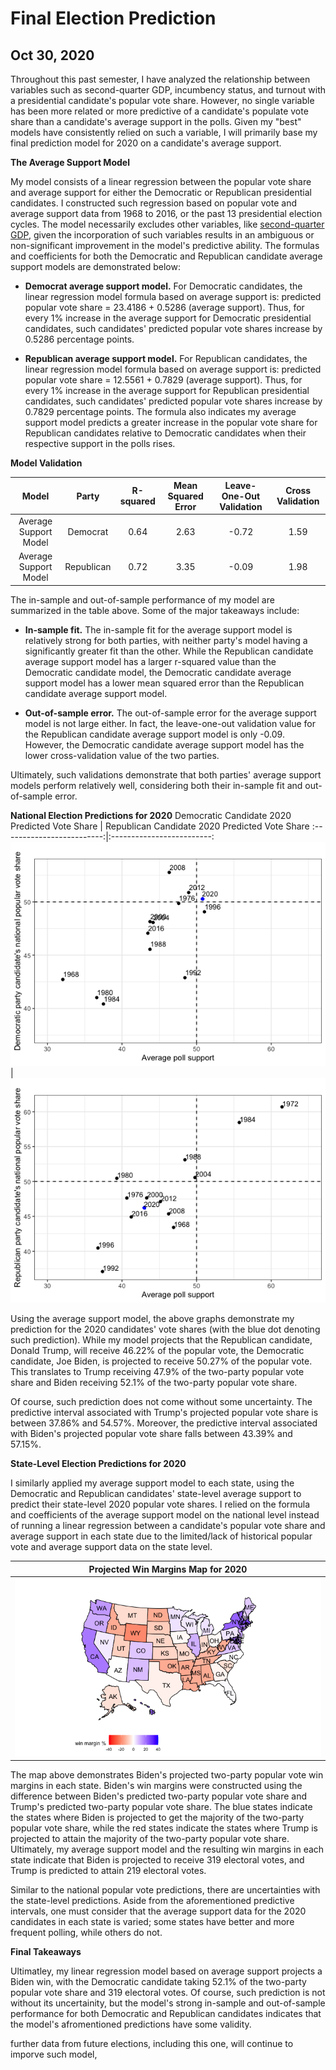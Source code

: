 # Final Election Prediction
## Oct 30, 2020

Throughout this past semester, I have analyzed the relationship between variables such as second-quarter GDP, incumbency status, and turnout with a presidential candidate's popular vote share. However, no single variable has been more related or more predictive of a candidate's populate vote share than a candidate's average support in the polls. Given my "best" models have consistently relied on such a variable, I will primarily base my final prediction model for 2020 on a candidate's average support.  

**The Average Support Model** 

My model consists of a linear regression between the popular vote share and average support for either the Democratic or Republican presidential candidates. I constructed such regression based on popular vote and average support data from 1968 to 2016, or the past 13 presidential election cycles. The model necessarily excludes other variables, like [second-quarter GDP](Third_Blog_Polls.md), given the incorporation of such variables results in an ambiguous or non-significant improvement in the model's predictive ability. The formulas and coefficients for both the Democratic and Republican candidate average support models are demonstrated below: 

* **Democrat average support model.** For Democratic candidates, the linear regression model formula based on average support is: predicted popular vote share = 23.4186 + 0.5286 (average support). Thus, for every 1% increase in the average support for Democratic presidential candidates, such candidates' predicted popular vote shares increase by 0.5286 percentage points. 

* **Republican average support model.** For Republican candidates, the linear regression model formula based on average support is: predicted popular vote share = 12.5561 + 0.7829 (average support). Thus, for every 1% increase in the average support for Republican presidential candidates, such candidates' predicted popular vote shares increase by 0.7829 percentage points. The formula also indicates my average support model predicts a greater increase in the popular vote share for Republican candidates relative to Democratic candidates when their respective support in the polls rises. 

**Model Validation** 

| Model  | Party |  R-squared | Mean Squared Error  | Leave-One-Out Validation  | Cross Validation  |
|:-:|:-:|:-:|:-:|:-:|:-:|
| Average Support Model  | Democrat  |  0.64  | 2.63 | -0.72  | 1.59  |
|  Average Support Model   |  Republican | 0.72  | 3.35  |  -0.09 |  1.98 |

The in-sample and out-of-sample performance of my model are summarized in the table above. Some of the major takeaways include:

* **In-sample fit.** The in-sample fit for the average support model is relatively strong for both parties, with neither party's model having a significantly greater fit than the other. While the Republican candidate average support model has a larger r-squared value than the Democratic candidate model, the Democratic candidate average support model has a lower mean squared error than the Republican candidate average support model. 

* **Out-of-sample error.** The out-of-sample error for the average support model is not large either. In fact, the leave-one-out validation value for the Republican candidate average support model is only -0.09. However, the Democratic candidate average support model has the lower cross-validation value of the two parties. 

Ultimately, such validations demonstrate that both parties' average support models perform relatively well, considering both their in-sample fit and out-of-sample error. 

**National Election Predictions for 2020** 
Democratic Candidate 2020 Predicted Vote Share  |  Republican Candidate 2020 Predicted Vote Share 
:-------------------------:|:-------------------------:
![](Prediction.png)|![](Prediction2.png)

Using the average support model, the above graphs demonstrate my prediction for the 2020 candidates' vote shares (with the blue dot denoting such prediction). While my model projects that the Republican candidate, Donald Trump, will receive 46.22% of the popular vote, the Democratic candidate, Joe Biden, is projected to receive 50.27% of the popular vote. This translates to Trump receiving 47.9% of the two-party popular vote share and Biden receiving 52.1% of the two-party popular vote share.

Of course, such prediction does not come without some uncertainty. The predictive interval associated with Trump's projected popular vote share is between 37.86% and 54.57%. Moreover, the predictive interval associated with Biden's projected popular vote share falls between 43.39% and 57.15%. 

**State-Level Election Predictions for 2020** 

I similarly applied my average support model to each state, using the Democratic and Republican candidates' state-level average support to predict their state-level 2020 popular vote shares. I relied on the formula and coefficients of the average support model on the national level instead of running a linear regression between a candidate's popular vote share and average support in each state due to the limited/lack of historical popular vote and average support data on the state level. 

| Projected Win Margins Map for 2020 |
|:-:|
|![](Predictions4.png)|

The map above demonstrates Biden's projected two-party popular vote win margins in each state. Biden's win margins were constructed using the difference between Biden's predicted two-party popular vote share and Trump's predicted two-party popular vote share. The blue states indicate the states where Biden is projected to get the majority of the two-party popular vote share, while the red states indicate the states where Trump is projected to attain the majority of the two-party popular vote share. Ultimately, my average support model and the resulting win margins in each state indicate that Biden is projected to receive 319 electoral votes, and Trump is predicted to attain 219 electoral votes.

Similar to the national popular vote predictions, there are uncertainties with the state-level predictions. Aside from the aforementioned predictive intervals, one must consider that the average support data for the 2020 candidates in each state is varied; some states have better and more frequent polling, while others do not. 

**Final Takeaways** 

Ultimatley, my linear regression model based on average support projects a Biden win, with the Democratic candidate taking 52.1% of the two-party popular vote share and 319 electoral votes. Of course, such prediction is not without its uncertainity, but the model's strong in-sample and out-of-sample performance for both Democratic and Republican candidates indicates that the model's afromentioned predictions have some validity. 

further data from future elections, including this one, will continue to imporve such model, 





